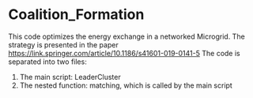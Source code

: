 # Coalition_Formation
This code optimizes the energy exchange in a networked Microgrid.
The strategy is presented in the paper https://link.springer.com/article/10.1186/s41601-019-0141-5
The code is separated into two files:
  1. The main script: LeaderCluster 
  2. The nested function: matching, which is called by the main script
